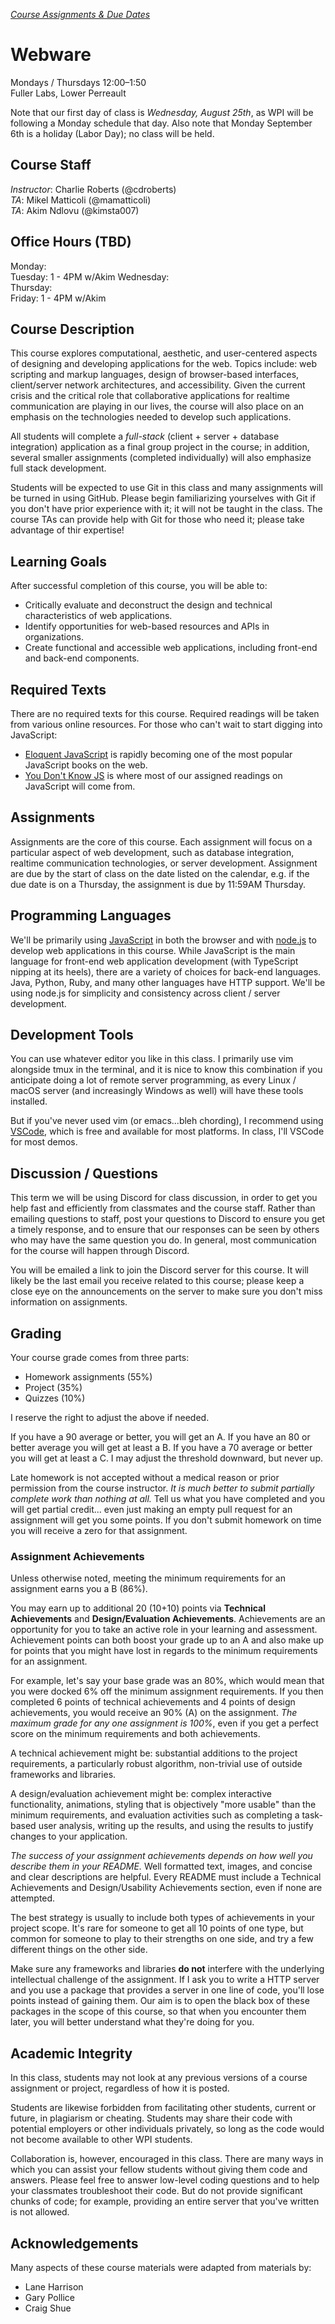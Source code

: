 *[Course Assignments & Due Dates](https://github.com/cs4241-21a/cs4241-21a.github.io/blob/main/cal.md)*

# Webware

Mondays / Thursdays 12:00–1:50  
Fuller Labs, Lower Perreault

Note that our first day of class is *Wednesday, August 25th*, as WPI will be following a Monday schedule that day. Also note that Monday September 6th is a holiday (Labor Day); no class will be held.

Course Staff
---
*Instructor*: Charlie Roberts (@cdroberts)  
*TA*: Mikel Matticoli (@mamatticoli)  
*TA*: Akim Ndlovu (@kimsta007) 

Office Hours (TBD)
---
Monday:  
Tuesday: 1 - 4PM w/Akim 
Wednesday:  
Thursday:  
Friday: 1 - 4PM w/Akim

Course Description
---

This course explores computational, aesthetic, and user-centered aspects of designing and developing applications for the web. 
Topics include: web scripting and markup languages, design of browser-based interfaces, client/server network architectures, and accessibility. 
Given the current crisis and the critical role that collaborative applications for realtime communication are playing in our lives, 
the course will also place on an emphasis on the technologies needed to develop such applications. 

All students will complete a *full-stack* (client + server + database integration) application as a final group project in the course; 
in addition, several smaller assignments (completed individually) will also emphasize full stack development.

Students will be expected to use Git in this class and many assignments will be turned in using GitHub. Please begin familiarizing yourselves with 
Git if you don't have prior experience with it; it will not be taught in the class. The course TAs can provide help with Git for those who need it; please take advantage of
thir expertise!

Learning Goals
---

After successful completion of this course, you will be able to:

- Critically evaluate and deconstruct the design and technical characteristics of web applications.
- Identify opportunities for web-based resources and APIs in organizations.
- Create functional and accessible web applications, including front-end and back-end components.

Required Texts
---
There are no required texts for this course. Required readings will be taken from various online resources. For those who can't wait to start digging into JavaScript:

- [Eloquent JavaScript](https://eloquentjavascript.net/) is rapidly becoming one of the most popular JavaScript books on the web.
- [You Don't Know JS](https://github.com/getify/You-Dont-Know-JS) is where most of our assigned readings on JavaScript will come from.

Assignments
---
Assignments are the core of this course. Each assignment will focus on a particular aspect of web development, such as database integration, 
realtime communication technologies, or server development. Assignment are due by the start of class on the date listed on the calendar, e.g. 
if the due date is on a Thursday, the assignment is due by 11:59AM Thursday.

Programming Languages
---

We'll be primarily using [JavaScript](https://developer.mozilla.org/en-US/docs/Web/JavaScript) in both the browser and with [node.js](http://nodejs.org/) 
to develop web applications in this course. While JavaScript is the main language for front-end web application development (with TypeScript nipping at its heels), 
there are a variety of choices for back-end languages. Java, Python, Ruby, and many other languages have HTTP support. 
We'll be using node.js for simplicity and consistency across client / server development.

Development Tools
---
You can use whatever editor you like in this class. I primarily use vim alongside tmux in the terminal, and it is nice to know this combination if you
anticipate doing a lot of remote server programming, as every Linux / macOS server (and increasingly Windows as well) will have these tools installed.

But if you've never used vim (or emacs...bleh chording), I recommend using [VSCode](https://code.visualstudio.com), which is free and available for most platforms. 
In class, I'll VSCode for most demos.

Discussion / Questions
---
This term we will be using Discord for class discussion, in order to get you help fast and efficiently from classmates and the course staff. 
Rather than emailing questions to staff, post your questions to Discord to ensure you get a timely response, and to ensure that our responses 
can be seen by others who may have the same question you do. In general, most communication for the course will happen through Discord.

You will be emailed a link to join the Discord server for this course. It will likely be the last email you receive related to this course; 
please keep a close eye on the announcements on the server to make sure you don't miss information on assignments.

Grading
---

Your course grade comes from three parts:

- Homework assignments (55%)
- Project (35%)
- Quizzes (10%)

I reserve the right to adjust the above if needed. 

If you have a 90 average or better, you will get an A. 
If you have an 80 or better average you will get at least a B. 
If you have a 70 average or better you will get at least a C. 
I may adjust the threshold downward, but never up.

Late homework is not accepted without a medical reason or prior permission from the course instructor. *It is much better to submit partially complete work than nothing at all.* 
Tell us what you have completed and you will get partial credit... even just making an empty pull request for an assignment will get you some points.
If you don't submit homework on time you will receive a zero for that assignment. 

### Assignment Achievements

Unless otherwise noted, meeting the minimum requirements for an assignment earns you a B (86%).

You may earn up to additional 20 (10+10) points via __Technical Achievements__ and __Design/Evaluation Achievements__.
Achievements are an opportunity for you to take an active role in your learning and assessment.  
Achievement points can both boost your grade up to an A and also make up for points 
that you might have lost in regards to the minimum requirements for an assignment.

For example, let's say your base grade was an 80%, which would mean that you were docked 6% off the minimum assignment requirements. 
If you then completed 6 points of technical achievements and 4 points of design achievements, you would receive an 90% (A) on the assignment. 
*The maximum grade for any one assignment is 100%*, even if you get a perfect score on the minimum requirements and both achievements.

A technical achievement might be: substantial additions to the project requirements, a particularly robust algorithm, 
non-trivial use of outside frameworks and libraries.

A design/evaluation achievement might be: complex interactive functionality, 
animations, styling that is objectively "more usable" than the minimum requirements, and evaluation activities such as completing a task-based user analysis,
writing up the results, and using the results to justify changes to your application.

*The success of your assignment achievements depends on how well you describe them in your README.*
Well formatted text, images, and concise and clear descriptions are helpful.
Every README must include a Technical Achievements and Design/Usability Achievements section, even if none are attempted.

The best strategy is usually to include both types of achievements in your project scope.
It's rare for someone to get all 10 points of one type, but common for someone to play to their strengths on one side, 
and try a few different things on the other side.

Make sure any frameworks and libraries **do not** interfere with the underlying intellectual challenge of the assignment. 
If I ask you to write a HTTP server and you use a package that provides a server in one line of code, 
you'll lose points instead of gaining them. Our aim is to open the black box of these packages in the scope of this course, 
so that when you encounter them later, you will better understand what they're doing for you.

Academic Integrity
---
In this class, students may not look at any previous versions of a course assignment or project, regardless of how it is posted. 

Students are likewise forbidden from facilitating other students, current or future, in plagiarism or cheating. 
Students may share their code with potential employers or other individuals privately, so long as the code would not become available to other WPI students.

Collaboration is, however, encouraged in this class. There are many ways in which you can assist your fellow students without giving them code and answers.
Please feel free to answer low-level coding questions and to help your classmates troubleshoot their code.
But do not provide significant chunks of code; for example, providing an entire server that you've written is not allowed.

Acknowledgements
---

Many aspects of these course materials were adapted from materials by:
- Lane Harrison
- Gary Pollice
- Craig Shue
